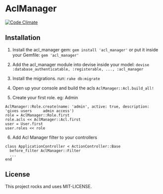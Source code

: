 # AclManager

[![Code Climate](https://codeclimate.com/github/flexait/acl_manager/badges/gpa.svg)](https://codeclimate.com/github/flexait/acl_manager)

## Installation
1. Install the acl_manager gem: `gem install 'acl_manager'` or put it inside your Gemfile: `gem 'acl_manager'`
2. Add the acl_manager module into devise inside your model: `devise :database_authenticatable, :registerable, ..., :acl_manager`

3. Install the migrations. run:  `rake db:migrate`

4. Open up your console and build the acls
    `AclManager::Acl.build_all!`

5. Create your first role. eg: Admin
  ```
  AclManager::Role.create(name: 'admin', active: true, description: 'gives users     admin access')
  role = AclManager::Role.first
  role.acls << AclManager::Acl.first
  user = User.first
  user.roles << role
  ```
6. Add Acl Manager filter to your controllers
  
  ```
  class ApplicationController < ActionController::Base
    before_filter AclManager::Filter
    ...
  end
  ```

## License
This project rocks and uses MIT-LICENSE.
